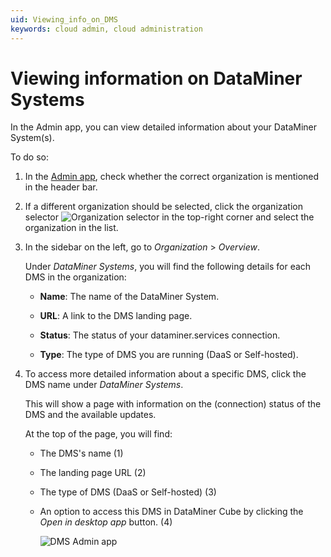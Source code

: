 ```yaml
---
uid: Viewing_info_on_DMS
keywords: cloud admin, cloud administration
---
```


# Viewing information on DataMiner Systems

In the Admin app, you can view detailed information about your DataMiner System(s).

To do so:

1. In the [Admin app](xref:Accessing_the_Admin_app), check whether the correct organization is mentioned in the header bar.

1. If a different organization should be selected, click the organization selector ![Organization selector](~/user-guide/images/Cloud_Admin_Selector_icon.png) in the top-right corner and select the organization in the list.

1. In the sidebar on the left, go to *Organization* > *Overview*.

   Under *DataMiner Systems*, you will find the following details for each DMS in the organization:

   - **Name**: The name of the DataMiner System.

   - **URL**: A link to the DMS landing page.

   - **Status**: The status of your dataminer.services connection.

   - **Type**: The type of DMS you are running (DaaS or Self-hosted)<!--RN 40123-->.

1. To access more detailed information about a specific DMS, click the DMS name under *DataMiner Systems*.

   This will show a page with information on the (connection) status of the DMS and the available updates.

   At the top of the page, you will find:

   - The DMS's name (1)

   - The landing page URL (2)

   - The type of DMS (DaaS or Self-hosted)<!--RN 40123--> (3)

   - An option to access this DMS in DataMiner Cube by clicking the *Open in desktop app* button. (4)

     ![DMS Admin app](~/user-guide/images/DMS_Admin_App.png)

